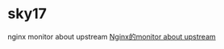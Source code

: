 # sky17
nginx monitor about upstream 
[Nginx的monitor about upstream](http://wangfakang.github.io/sky17)
